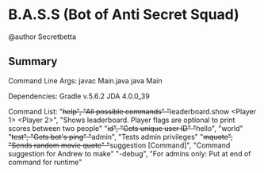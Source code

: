 # B.A.S.S (Bot of Anti Secret Squad)
@author Secretbetta

## Summary


Command Line Args:
javac Main.java
java Main <Discord bot Token>

Dependencies: 
Gradle v.5.6.2
JDA 4.0.0_39

Command List:
"~~help", "All possible commands"
"~~leaderboard.show <Player 1> <Player 2>", "Shows leaderboard. Player flags are optional to print scores between two people"
"~~id", "Gets unique user ID"
"~~hello", "world"
"~~test", "Gets bot's ping"
"~~admin", "Tests admin privileges"
"~~mquote", "Sends random movie quote"
"~~suggestion [Command]", "Command suggestion for Andrew to make"
"-debug", "For admins only: Put at end of command for runtime"
